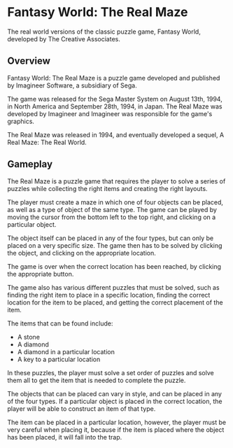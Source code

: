 # Fantasy World: The Real Maze

The real world versions of the classic puzzle game, Fantasy World, developed by The Creative Associates.

## Overview

Fantasy World: The Real Maze is a puzzle game developed and published by Imagineer Software, a subsidiary of Sega.

The game was released for the Sega Master System on August 13th, 1994, in North America and September 28th, 1994, in Japan. The Real Maze was developed by Imagineer and Imagineer was responsible for the game's graphics.

The Real Maze was released in 1994, and eventually developed a sequel, A Real Maze: The Real World.

## Gameplay

The Real Maze is a puzzle game that requires the player to solve a series of puzzles while collecting the right items and creating the right layouts.

The player must create a maze in which one of four objects can be placed, as well as a type of object of the same type. The game can be played by moving the cursor from the bottom left to the top right, and clicking on a particular object.

The object itself can be placed in any of the four types, but can only be placed on a very specific size. The game then has to be solved by clicking the object, and clicking on the appropriate location.

The game is over when the correct location has been reached, by clicking the appropriate button.

The game also has various different puzzles that must be solved, such as finding the right item to place in a specific location, finding the correct location for the item to be placed, and getting the correct placement of the item.

The items that can be found include:

*   A stone
*   A diamond
*   A diamond in a particular location
*   A key to a particular location

In these puzzles, the player must solve a set order of puzzles and solve them all to get the item that is needed to complete the puzzle.

The objects that can be placed can vary in style, and can be placed in any of the four types. If a particular object is placed in the correct location, the player will be able to construct an item of that type.

The item can be placed in a particular location, however, the player must be very careful when placing it, because if the item is placed where the object has been placed, it will fall into the trap.